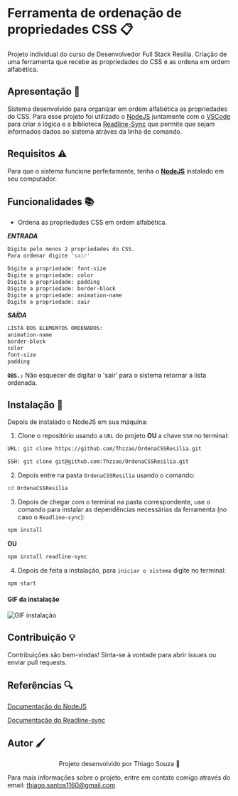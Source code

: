 # Ferramenta de ordenação de propriedades CSS 📋

Projeto individual do curso de Desenvolvedor Full Stack Resilia. Criação de uma ferramenta que recebe as propriedades do CSS e as ordena em ordem alfabética.

## Apresentação 🚀

Sistema desenvolvido para organizar em ordem alfabética as propriedades do CSS. Para esse projeto foi utilizado o [NodeJS](https://nodejs.org/en) juntamente com o [VSCode](https://code.visualstudio.com/) para criar a lógica e a biblioteca [Readline-Sync](https://www.npmjs.com/package/readline-sync) que permite que sejam informados dados ao sistema atráves da linha de comando.

## Requisitos ⚠️

Para que o sistema funcione perfeitamente, tenha o **[NodeJS](https://nodejs.org/en)** instalado em seu computador.

## Funcionalidades 📚

- Ordena as propriedades CSS em ordem alfabética.

**_ENTRADA_**

```bash
Digite pelo menos 2 propriedades do CSS.
Para ordenar digite 'sair'

Digite a propriedade: font-size
Digite a propriedade: color
Digite a propriedade: padding
Digite a propriedade: border-block
Digite a propriedade: animation-name
Digite a propriedade: sair
```

**_SAÍDA_**

```bash
LISTA DOS ELEMENTOS ORDENADOS:
animation-name
border-block
color
font-size
padding
```

**`OBS.:`** Não esquecer de digitar o 'sair' para o sistema retornar a lista ordenada.

## Instalação 🔧

Depois de instalado o NodeJS em sua máquina:

1. Clone o repositório usando a `URL` do projeto **OU** a chave `SSH` no terminal:

```bash
URL: git clone https://github.com/Thzzao/OrdenaCSSResilia.git

SSH: git clone git@github.com:Thzzao/OrdenaCSSResilia.git
```

2. Depois entre na pasta `OrdenaCSSResilia` usando o comando:

```bash
cd OrdenaCSSResilia
```

3. Depois de chegar com o terminal na pasta correspondente, use o comando para instalar as dependências necessárias da ferramenta (no caso o `Readline-sync`):

```bash
npm install
```

**OU**

```bash
npm install readline-sync
```

4. Depois de feita a instalação, para `iniciar o sistema` digite no terminal:

```bash
npm start
```

#### GIF da instalação

![GIF instalação](https://github.com/Thzzao/OrdenaCSSResilia/assets/95200381/200e6dd0-017b-41dc-afef-d118523465d5)

## Contribuição 💡

Contribuições são bem-vindas! Sinta-se à vontade para abrir issues ou enviar pull requests.

## Referências 🔍

[Documentação do NodeJS](https://nodejs.org/en/docs)

[Documentação do Readline-sync](https://www.npmjs.com/package/readline-sync)

## Autor 🖌

<p align="center">Projeto desenvolvido por Thiago Souza 🤙

Para mais informações sobre o projeto, entre em contato comigo através do email: thiago.santos1160@gmail.com

</p>
